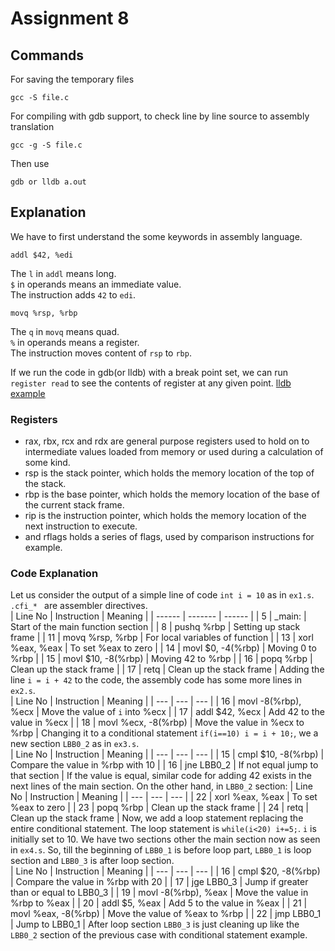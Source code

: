 # Assignment 8

## Commands
For saving the temporary files

```
gcc -S file.c
```
For compiling with gdb support, to check line by line source to assembly translation
```
gcc -g -S file.c
```
Then use
```
gdb or lldb a.out
```

## Explanation
We have to first understand the some keywords in assembly language.
```
addl $42, %edi
```  
The `l` in `addl` means long.  
`$` in operands means an immediate value.  
The instruction adds `42` to `edi`.  
```
movq %rsp, %rbp
```
The `q` in `movq` means quad.  
`%` in operands means a register.  
The instruction moves content of `rsp` to `rbp`.  

If we run the code in gdb(or lldb) with a break point set, we can run `register read` to see the contents of register at any given point.
[lldb example](./images/lldb.png)

### Registers
* rax, rbx, rcx and rdx are general purpose registers used to hold on to intermediate values loaded from memory or used during a calculation of some kind.  
* rsp is the stack pointer, which holds the memory location of the top of the stack.  
* rbp is the base pointer, which holds the memory location of the base of the current stack frame.  
* rip is the instruction pointer, which holds the memory location of the next instruction to execute.  
* and rflags holds a series of flags, used by comparison instructions for example.

### Code Explanation
Let us consider the output of a simple line of code `int i = 10` as in `ex1.s`.  
`.cfi_* ` are assembler directives.  
| Line No | Instruction | Meaning |
| ------ | ------- | ------ |
| 5 | _main: | Start of the main function section |
| 8 | pushq %rbp | Setting up stack frame |
| 11 | movq	%rsp, %rbp | For local variables of function |
| 13 | xorl	%eax, %eax | To set %eax to zero |
| 14 | movl	$0, -4(%rbp) | Moving 0 to %rbp |
| 15 | movl	$10, -8(%rbp) | Moving 42 to %rbp |
| 16 | popq %rbp | Clean up the stack frame |
| 17 | retq | Clean up the stack frame |
Adding the line `i = i + 42` to the code, the assembly code has some more lines in `ex2.s`.  
| Line No | Instruction | Meaning |
| --- | --- | --- |
| 16 | movl	-8(%rbp), %ecx | Move the value of `i` into %ecx |
| 17 | addl	$42, %ecx | Add 42 to the value in %ecx |
| 18 | movl	%ecx, -8(%rbp) | Move the value in %ecx to %rbp |
Changing it to a conditional statement `if(i==10) i = i + 10;`, we a new section `LBB0_2` as in `ex3.s`.  
| Line No | Instruction | Meaning |
| --- | --- | --- |
| 15 | cmpl $10, -8(%rbp) | Compare the value in %rbp with 10 |
| 16 | jne LBB0_2 | If not equal jump to that section |
If the value is equal, similar code for adding 42 exists in the next lines of the main section. On the other hand, in `LBB0_2` section: 
| Line No | Instruction | Meaning |
| --- | --- | --- |
| 22 | xorl %eax, %eax | To set %eax to zero |
| 23 | popq %rbp | Clean up the stack frame |
| 24 | retq | Clean up the stack frame |
Now, we add a loop statement replacing the entire conditional statement. The loop statement is `while(i<20) i+=5;`. `i` is initially set to 10. We have two sections other the main section now as seen in `ex4.s`.  So, till the beginning of `LBB0_1` is before loop part, `LBB0_1` is loop section and `LBB0_3` is after loop section.  
| Line No | Instruction | Meaning |
| --- | --- | --- |
| 16 | cmpl	$20, -8(%rbp) | Compare the value in %rbp with 20 |
| 17 | jge	LBB0_3 | Jump if greater than or equal to LBB0_3 |
| 19 | movl	-8(%rbp), %eax | Move the value in %rbp to %eax |
| 20 | addl	$5, %eax | Add 5 to the value in %eax |
| 21 | movl	%eax, -8(%rbp) | Move the value of %eax to %rbp |
| 22 | jmp	LBB0_1 | Jump to LBB0_1 |
After loop section `LBB0_3` is just cleaning up like the `LBB0_2` section of the previous case with conditional statement example.